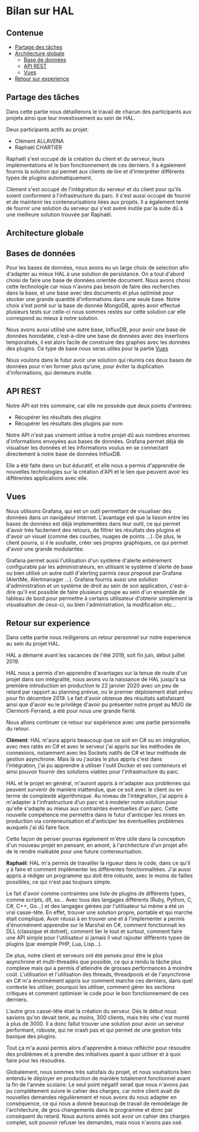# Bilan sur HAL



Contenue
--------

- [Partage des tâches](#partage-des-tâches)
- [Architecture globale](#architecture-globale)
    - [Base de données](#base-de-données)
    - [API REST](#api-rest)
    - [Vues](#vues)
- [Retour sur experience](#retour-sur-experience)



Partage des tâches
-------------------

Dans cette partie nous détaillerons le travail de chacun des participants aux projets ainsi que leur investissement au sein de HAL.

Deux participants actifs au projet:
- Clément ALLAVENA
- Raphaël CHARTIER

Raphaël s'est occupé de la création du client et du serveur, leurs implémentations et le bon fonctionnement de ces derniers. Il a également fournis la solution qui permet aux clients de lire et d'interpréter différents types de plugins automatiquement.

Clément s'est occupé de l'intégration du serveur et du client pour qu'ils soient conforment à l'infrastructure du parc. Il s'est aussi occupé de fournir et de maintenir les conteneurisations liées aux projets. Il a également tenté de fournir une solution du serveur qui s'est avéré inutile par la suite dû à une meilleure solution trouvée par Raphaël.


Architecture globale
--------------------


## Bases de données


Pour les bases de données, nous avons eu un large choix de selection afin d'adapter au mieux HAL à une solution de persistance.
On a tout d'abord choisi de faire une base de données orientée document. Nous avons choisi cette technologie car nous n'avons pas besoin de faire des recherches dans la base, et une base avec des documents et plus optimisé pour stocker une grande quantité d'informations dans une seule base. Notre choix s'est porté sur la base de donnée MongoDB, après avoir effectué plusieurs tests sur celle-ci nous sommes restés sur cette solution car elle correspond au mieux à notre solution.

Nous avons aussi utilisé une autre base, InfluxDB, pour avoir une base de données horodatée, c'est-à-dire une base de données avec des insertions temporalisés, il est alors facile de construire des graphes avec les données des plugins. Ce type de base nous seras utiles pour la partie [Vues](#vues)

Nous voulons dans le futur avoir une solution qui réunira ces deux bases de données pour n'en former plus qu'une, pour éviter la duplication d'informations, qui demeure inutile.


## API REST

Notre API est très sommaire, car elle ne possède que deux points d'entrées:
+ Récupérer les résultats des plugins
+ Récupérer les résultats des plugins par nom

Notre API n'est pas vraiment utilise à notre projet dû aux nombres enormes d'informations envoyées aux bases de données.
Grafana permet déjà de visualiser les données et les informations voulus en se connectant directement à notre base de données InfluxDB.

Elle a été faite dans un but éducatif, et elle nous a permis d'apprendre de nouvelles technologies sur la création d'API et le lien que peuvent avoir les différentes applications avec elle. 



## Vues


Nous utilisons Grafana, qui est un outil permettant de visualiser des données dans un navigateur internet. L'avantage est que la liason entre les bases de données est déjà implementées dans leur outil, ce qui permet d'avoir très facilement des retours, de filtrer les résultats des plugins et d'avoir un visuel (comme des courbes, nuages de points ...). De plus, le client pourra, si il le souhaite, créer ses propres graphiques, ce qui permet d'avoir une grande modularitée.

Grafana permet aussi l'utilisation d'un système d'alerte entiérement configurable par les administrateurs, en utilisant le système d'alerte de base ou bien utilisé un autre outil d'alerting parmis ceux proposé par Grafana (AlertMe, Alertmanager ...). Grafana fournis aussi une solution d'administration et un système de droit au sein de son application, c'est-à-dire qu'il est possible de faire plusieurs groupe au sein d'un ensemble de tableau de bord pour permettre à certains utilisateur d'obtenir simplement la visualisation de ceux-ci, ou bien l'administration, la modification etc...



Retour sur experience
----------------------

Dans cette partie nous redigerons un retour personnel sur notre experience au sein du projet HAL.

HAL a démarré avant les vacances de l'été 2019, soit fin juin, début juillet 2019.

HAL nous a permis d'en apprendre d'avantages sur la tenue de route d'un projet dans son intégralité, nous avons vu la naissance de HAL jusqu'à sa première introduction en production le 22 janvier 2020 avec un peu de retard par rapport au planning prévue, ou le premier déploiement était prévu pour fin décembre 2019.
Le fait d'avoir obtenue des résultats satisfaisant ainsi que d'avoir eu le privilège d'avoir pu présenter notre projet au MUG de Clermont-Ferrand, a été pour nous une grande fierté.

Nous allons continuer ce retour sur expérience avec une partie personnelle du retour.

__Clément__:
HAL m'aura appris beaucoup que ce soit en C# ou en intégration, avec mes ratés en C# et avec le serveur j'ai appris sur les méthodes de connexions, notamment avec les Sockets natifs de C# et leur méthode de gestion asynchrone. Mais là ou j'aurais le plus appris c'est dans l'intégration, j'ai pu apprendre à utiliser l'outil Docker et ses conteneurs et ainsi pouvoir fournir des solutions viables pour l'infrastructure du parc.

HAL et le projet en général, m'auront appris à m'adapter aux problèmes qui peuvent survenir de manière inattendue, que ce soit avec le client ou en terme de complexité algorithmique. Au niveau de l'intégration, j'ai appris à m'adapter à l'infrastructure d'un parc et à modeler notre solution pour qu'elle s'adapte au mieux aux contraintes éventuelles d'un parc. Cette nouvelle compétence me permettra dans le futur d'anticiper les mises en production via conteneurisation et d'anticiper les éventuellles problèmes auxquels j'ai dû faire face.

Cette façon de penser pourras également m'être utile dans la conception d'un nouveau projet en pensant, en amont, à l'architecture d'un projet afin de le rendre maléable pour une future conteneurisation.

__Raphaël__:
HAL m'a permis de travailler la rigueur dans le code, dans ce qu'il y à faire et comment implémenter les différentes fonctionnalitées. J'ai aussi appris à rédiger un programme qui doit être robuste, avec le moins de failles possibles, ce qui n'est pas toujours simple.

Le fait d'avoir comme contraintes une liste de plugins de différents types, comme scripts, dll, so... Avec tous des langages différents (Ruby, Python, C, C#, C++, Go...) et des langages gérées par l'utilisateur lui même a été un vrai casse-tête. En effet, trouver une solution propre, portable et qui marche était compliqué. Avoir réussi à en trouver une et à l'implementer a permis d'énormément apprendre sur le Marshal en C#, comment fonctionnait les DLL (classique et dotnet), comment lier le tout et surtout, comment faire une API simple pour l'utilisateur si jamais il veut rajouter différents types de plugins (par exemple PHP, Lua, Lisp...).

De plus, notre client et serveurs ont été pensés pour être le plus asynchrone et multi-threadés que possible, ce qui a rendu la tâche plus complexe mais qui a permis d'atteindre de grosses performances à moindre coût. L'utilisation et l'utilisation des threads, threadpools et de l'asynchrone en C\# m'a énormément appris sur comment marche ces derniers, dans quel contexte les utiliser, pourquoi les utiliser, comment gérer les sections critiques et comment optimiser le code pour le bon fonctionnement de ces derniers.

L'autre gros casse-tête était la création du serveur. Dès le début nous savions qu'on devait tenir, au moins, 300 clients, mais très vite c'est monté à plus de 3000. Il a donc fallut trouver une solution pour avoir un serveur performant, robuste, qui ne crash pas et qui permet de une gestion très basique des plugins.

Tout ça m'a aussi permis alors d'apprendre à mieux réfléchir pour résoudre des problèmes et à prendre des initiatives quant à quoi utiliser et à quoi faire pour les résoudres. 


Globalement, nous sommes très satisfais du projet, et nous souhaitons bien entendu le déployer en production de manière totalement fonctionnel avant la fin de l'année scolaire.
Le seul point négatif serait que nous n'avons pas pu complétement suivre le cahier des charges, car notre client avait de nouvelles demandes régulièrement et nous avons du nous adapter en conséquence, ce qui nous a donné beaucoup de travail de remodelage de l'architecture, de gros changements dans le programme et donc par conséquent du retard. Nous aurions aimés soit avoir un cahier des charges complet, soit pouvoir refuser les demandes, mais nous n'avons pas osé.
